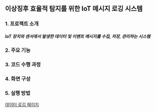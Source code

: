 ## 이상징후 효율적 탐지를 위한 IoT 메시지 로깅 시스템

### 1. 프로젝트 소개
##### IoT 장치와 센서에서 발생한 데이터 및 이벤트 메시지를 수집, 저장, 관리하는 시스템

### 2. 주요 기능

### 3. 코드 수행 과정

### 4. 화면 구성


### 5. 실행 방법


[데이터 로깅 페이지]()
